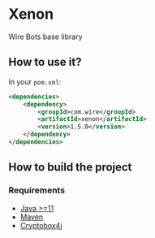 # Xenon

Wire Bots base library

## How to use it?

In your `pom.xml`:

```xml
<dependencies>
    <dependency>
        <groupId>com.wire</groupId>
        <artifactId>xenon</artifactId>
        <version>1.5.0</version>
    </dependency>
</dependencies>
```

## How to build the project

### Requirements

- [Java >=11](http://www.oracle.com)
- [Maven](https://maven.apache.org)
- [Cryptobox4j](https://github.com/wireapp/cryptobox4j)
